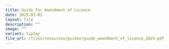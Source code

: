 ```yaml
---
title: Guide for Amendment of Licence
date: 2025-01-03
layout: file
description: ""
image: ""
variant: tiptap
file_url: /files/resources/guides/guide_amendment_of_licence_2025.pdf
---
```

